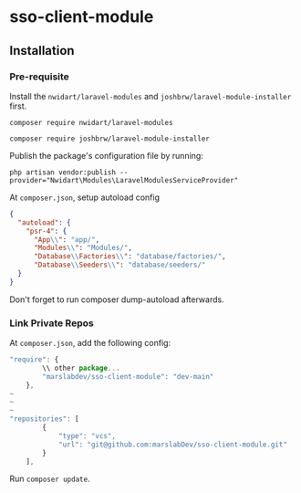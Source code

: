 # sso-client-module

## Installation

### Pre-requisite

Install the `nwidart/laravel-modules` and `joshbrw/laravel-module-installer` first.
```
composer require nwidart/laravel-modules
```
```
composer require joshbrw/laravel-module-installer
```
Publish the package's configuration file by running:
```
php artisan vendor:publish --provider="Nwidart\Modules\LaravelModulesServiceProvider"
```
At `composer.json`, setup autoload config
```json
{
  "autoload": {
    "psr-4": {
      "App\\": "app/",
      "Modules\\": "Modules/",
      "Database\\Factories\\": "database/factories/",
      "Database\\Seeders\\": "database/seeders/"
  }
}
```
Don't forget to run composer dump-autoload afterwards.


### Link Private Repos

At `composer.json`, add the following config:
```javascript
"require": {
        \\ other package...
        "marslabdev/sso-client-module": "dev-main"
    },
~
~
~
"repositories": [
        {
            "type": "vcs",
            "url": "git@github.com:marslabDev/sso-client-module.git"
        }
    ],
```
Run `composer update`.



